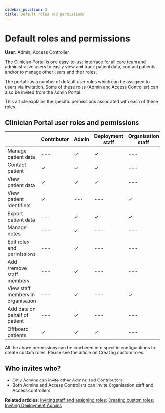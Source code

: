```yaml
---
sidebar_position: 3
title: Default roles and permissions
---
```

# Default roles and permissions
**User**: Admin; Access Controller

The Clinician Portal is one easy-to-use interface for all care team and administrative users to easily view and track patient data, contact patients and/or to manage other users and their roles. 

The portal has a number of default user roles which can be assigned to users via invitation. Some of these roles (Admin and Access Controller) can also be invited from the Admin Portal. 

This article explains the specific permissions associated with each of these roles.
## Clinician Portal user roles and permissions

|  | Contributor | Admin | Deployment staff | Organisation staff | Access controller |
| --- |--- | --- | --- | --- | --- |
| Manage patient data |--- | ✓ | ✓ | --- | --- |
| Contact patient | ✓ | ✓ | ✓ | --- | --- |
| View patient data | ✓ | ✓ | ✓ | --- | --- |
| View patient identifiers | ✓ | --- | --- | ✓ | --- |
| Export patient data | --- | ✓ | ✓ | ✓ | ✓ |
| Manage notes | --- | ✓ | --- | --- | ✓ |
| Edit roles and permissions | --- | ✓ | --- | --- | ✓ |
| Add /remove staff members | --- | ✓ | --- | --- | ✓ |
| View staff members in organisation | --- | ✓ | --- | ✓ | ✓ |
| Add data on behalf of patient | --- | ✓ | --- | --- | --- |
| Offboard patients | ✓ | ✓ | ✓ | --- | --- |

All the above permissions can be combined into specific configurations to create custom roles. Please see the article on Creating custom roles. 

## Who invites who?
- Only Admins can invite other Admins and Contributors.
- Both Admins and Access Controllers can invite Organisation staff and Access controllers.

**Related articles**: [Inviting staff and assigning roles](https://github.com/huma-engineering/huma-docs/blob/49ab1d12bd317bf953f4261cf449cb6e9a0d9197/data-collection/Clinician%20Portal/Roles%20and%20Permissions/Inviting%20staff%20and%20assigning%20roles.md); [Creating custom roles](https://github.com/huma-engineering/huma-docs/blob/49ab1d12bd317bf953f4261cf449cb6e9a0d9197/data-collection/Clinician%20Portal/Roles%20and%20Permissions/Creating%20custom%20roles.md); [Inviting Deployment Admins](https://github.com/huma-engineering/huma-docs/blob/49ab1d12bd317bf953f4261cf449cb6e9a0d9197/data-collection/Admin%20Portal/Managing%20Deployments/Tools%20and%20Navigation/Inviting%20Deployment%20Admins.md)
